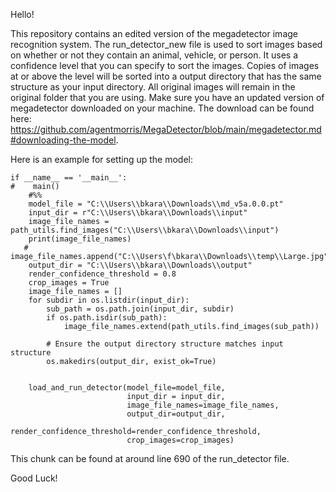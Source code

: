 Hello!

This repository contains an edited version of the megadetector image recognition system. The run_detector_new file is used to sort images based on whether or not they contain an animal, vehicle, or person. It uses a confidence level that you can specify to sort the images. Copies of images at or above the level will be sorted into a output directory that has the same structure as your input directory. All original images will remain in the original folder that you are using. Make sure you have an updated version of megadetector downloaded on your machine. The download can be found here: https://github.com/agentmorris/MegaDetector/blob/main/megadetector.md#downloading-the-model.


Here is an example for setting up the model:


```
if __name__ == '__main__':
#    main()
    #%%
    model_file = "C:\\Users\\bkara\\Downloads\\md_v5a.0.0.pt"
    input_dir = r"C:\\Users\\bkara\\Downloads\\input"
    image_file_names = path_utils.find_images("C:\\Users\\bkara\\Downloads\\input")
    print(image_file_names)
   # image_file_names.append("C:\\Users\f\bkara\\Downloads\\temp\\Large.jpg")
    output_dir = "C:\\Users\\bkara\\Downloads\\output"
    render_confidence_threshold = 0.8
    crop_images = True
    image_file_names = []
    for subdir in os.listdir(input_dir):
        sub_path = os.path.join(input_dir, subdir)
        if os.path.isdir(sub_path):
            image_file_names.extend(path_utils.find_images(sub_path))

        # Ensure the output directory structure matches input structure
        os.makedirs(output_dir, exist_ok=True)


    load_and_run_detector(model_file=model_file,
                          input_dir = input_dir,
                          image_file_names=image_file_names,
                          output_dir=output_dir,
                          render_confidence_threshold=render_confidence_threshold,
                          crop_images=crop_images)
```
This chunk can be found at around line 690 of the run_detector file.

Good Luck!
